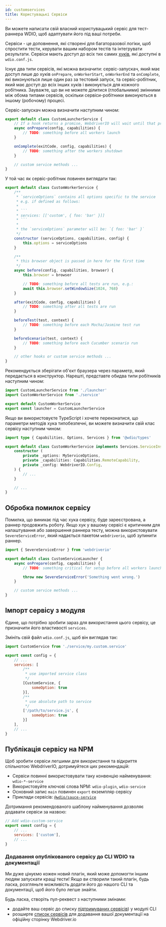 ```yaml
---
id: customservices
title: Користувацькі Сервіси
---
```


Ви можете написати свій власний користувацький сервіс для тест-раннера WDIO, щоб адаптувати його під ваші потреби.

Сервіси - це доповнення, які створені для багаторазової логіки, щоб спростити тести, керувати вашим набором тестів та інтегрувати результати. Сервіси мають доступ до всіх тих самих [хуків](/docs/configurationfile), які доступні в `wdio.conf.js`.

Існує два типи сервісів, які можна визначити: сервіс-запускач, який має доступ лише до хуків `onPrepare`, `onWorkerStart`, `onWorkerEnd` та `onComplete`, які виконуються лише один раз за тестовий запуск, та сервіс-робітник, який має доступ до всіх інших хуків і виконується для кожного робітника. Зауважте, що ви не можете ділитися (глобальними) змінними між обома типами сервісів, оскільки сервіси-робітники виконуються в іншому (робочому) процесі.

Сервіс-запускач можна визначити наступним чином:

```js
export default class CustomLauncherService {
    // If a hook returns a promise, WebdriverIO will wait until that promise is resolved to continue.
    async onPrepare(config, capabilities) {
        // TODO: something before all workers launch
    }

    onComplete(exitCode, config, capabilities) {
        // TODO: something after the workers shutdown
    }

    // custom service methods ...
}
```

У той час як сервіс-робітник повинен виглядати так:

```js
export default class CustomWorkerService {
    /**
     * `serviceOptions` contains all options specific to the service
     * e.g. if defined as follows:
     *
     * ```
     * services: [['custom', { foo: 'bar' }]]
     * ```
     *
     * the `serviceOptions` parameter will be: `{ foo: 'bar' }`
     */
    constructor (serviceOptions, capabilities, config) {
        this.options = serviceOptions
    }

    /**
     * this browser object is passed in here for the first time
     */
    async before(config, capabilities, browser) {
        this.browser = browser

        // TODO: something before all tests are run, e.g.:
        await this.browser.setWindowSize(1024, 768)
    }

    after(exitCode, config, capabilities) {
        // TODO: something after all tests are run
    }

    beforeTest(test, context) {
        // TODO: something before each Mocha/Jasmine test run
    }

    beforeScenario(test, context) {
        // TODO: something before each Cucumber scenario run
    }

    // other hooks or custom service methods ...
}
```

Рекомендується зберігати об'єкт браузера через параметр, який передається в конструктор. Нарешті, представте обидва типи робітників наступним чином:

```js
import CustomLauncherService from './launcher'
import CustomWorkerService from './service'

export default CustomWorkerService
export const launcher = CustomLauncherService
```

Якщо ви використовуєте TypeScript і хочете переконатися, що параметри методів хука типобезпечні, ви можете визначити свій клас сервісу наступним чином:

```ts
import type { Capabilities, Options, Services } from '@wdio/types'

export default class CustomWorkerService implements Services.ServiceInstance {
    constructor (
        private _options: MyServiceOptions,
        private _capabilities: Capabilities.RemoteCapability,
        private _config: WebdriverIO.Config,
    ) {
        // ...
    }

    // ...
}
```

## Обробка помилок сервісу

Помилка, що виникає під час хука сервісу, буде зареєстрована, а раннер продовжить роботу. Якщо хук у вашому сервісі є критичним для налаштування або завершення раннера тесту, можна використовувати `SevereServiceError`, який надається пакетом `webdriverio`, щоб зупинити раннер.

```js
import { SevereServiceError } from 'webdriverio'

export default class CustomServiceLauncher {
    async onPrepare(config, capabilities) {
        // TODO: something critical for setup before all workers launch

        throw new SevereServiceError('Something went wrong.')
    }

    // custom service methods ...
}
```

## Імпорт сервісу з модуля

Єдине, що потрібно зробити зараз для використання цього сервісу, це призначити його властивості `services`.

Змініть свій файл `wdio.conf.js`, щоб він виглядав так:

```js
import CustomService from './service/my.custom.service'

export const config = {
    // ...
    services: [
        /**
         * use imported service class
         */
        [CustomService, {
            someOption: true
        }],
        /**
         * use absolute path to service
         */
        ['/path/to/service.js', {
            someOption: true
        }]
    ],
    // ...
}
```

## Публікація сервісу на NPM

Щоб зробити сервіси легшими для використання та відкриття спільнотою WebdriverIO, дотримуйтеся цих рекомендацій:

* Сервіси повинні використовувати таку конвенцію найменування: `wdio-*-service`
* Використовуйте ключові слова NPM: `wdio-plugin`, `wdio-service`
* Основний запис `main` повинен `export` екземпляр сервісу
* Приклади сервісів: [`@wdio/sauce-service`](https://github.com/webdriverio/webdriverio/tree/main/packages/wdio-sauce-service)

Дотримання рекомендованого шаблону найменування дозволяє додавати сервіси за назвою:

```js
// Add wdio-custom-service
export const config = {
    // ...
    services: ['custom'],
    // ...
}
```

### Додавання опублікованого сервісу до CLI WDIO та документації

Ми дуже цінуємо кожен новий плагін, який може допомогти іншим людям запускати кращі тести! Якщо ви створили такий плагін, будь ласка, розгляньте можливість додати його до нашого CLI та документації, щоб його було легше знайти.

Будь ласка, створіть пул-реквест з наступними змінами:

- додайте ваш сервіс до списку [підтримуваних сервісів](https://github.com/webdriverio/webdriverio/blob/main/packages/wdio-cli/src/constants.ts#L92-L128)) у модулі CLI
- розширте [список сервісів](https://github.com/webdriverio/webdriverio/blob/main/scripts/docs-generation/3rd-party/services.json) для додавання вашої документації на офіційну сторінку Webdriver.io
